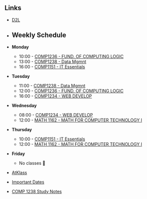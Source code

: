 ## Links
- [D2L](https://learn.georgebrown.ca)
- ## Weekly Schedule

- **Monday**
  - 10:00 - [COMP1236 - FUND. OF COMPUTING LOGIC](https://learn.georgebrown.ca/d2l/home/416378)
  - 13:00 - [COMP1238 - Data Mgmnt](https://learn.georgebrown.ca/d2l/home/412494)
  - 16:00 - [COMP1151 - IT Essentials](https://learn.georgebrown.ca/d2l/home/408347)
- **Tuesday**
  - 11:00 - [COMP1238 - Data Mgmnt](https://learn.georgebrown.ca/d2l/home/412494)
  - 12:00 - [COMP1236 - FUND. OF COMPUTING LOGIC](https://learn.georgebrown.ca/d2l/home/416378)
  - 16:00 - [COMP1234 - WEB DEVELOP](https://learn.georgebrown.ca/d2l/home/416183)

- **Wednesday**
  - 08:00 - [COMP1234 - WEB DEVELOP](https://learn.georgebrown.ca/d2l/home/416183)
  - 12:00 - [MATH 1162 - MATH FOR COMPUTER TECHNOLOGY I](https://learn.georgebrown.ca/d2l/home/398739)

- **Thursday**
  - 10:00 - [COMP1151 - IT Essentials](https://learn.georgebrown.ca/d2l/home/408347)
  - 12:00 - [MATH 1162 - MATH FOR COMPUTER TECHNOLOGY I](https://learn.georgebrown.ca/d2l/home/398739)

- **Friday**
  - No classes 🎉

- [AtKlass](https://app.atklass.com)
- [Important Dates](https://www.georgebrown.ca/current-students/important-dates?term=27246&category=131)
- [COMP 1238 Study Notes](comp1238.md)

